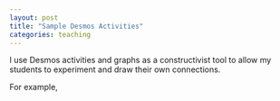 ```yaml
---
layout: post
title: "Sample Desmos Activities"
categories: teaching
---
```


I use Desmos activities and graphs as a constructivist tool to allow my students to experiment and draw their own connections. 

For example, 

<div class="desmos-border">
		<div id="function-transformations" class="desmos-container"></div>
	</div>
	
<script src="https://www.desmos.com/api/v1.7/calculator.js?apiKey=dcb31709b452b1cf9dc26972add0fda6"></script>

<script>
    const DESMOS_PURPLE = "#6600cc";
    const DESMOS_BLUE = "#0087cc";
    
    
    
    let data =
    {
        "function-transformations":
        {
            bounds: {left: -10, right: 10, bottom: -10, top: 10},
            
            expressions:
            [
                {latex: String.raw`f(x)=\{x<0:-x, x>= 0: x^{2}\}`, color: DESMOS_PURPLE, secret:true},
                {latex: String.raw`f(x)+1`, color: DESMOS_BLUE},
                {latex: String.raw`a=5`, sliderBounds: {min: 0, max: 10, step: 1}},
            ]
        }
    };
    
    create_desmos_graphs(data);
    
    
    function create_desmos_graphs(data)
    {
        document.querySelectorAll(".desmos-container").forEach(element =>
        {
            let calculator = Desmos.GraphingCalculator(element, {
                keypad: false,
                settingsMenu: false,
                zoomButtons: false,
                showResetButtonOnGraphpaper: true,
                border: false,
                expressionsCollapsed: true,
                
                xAxisMinorSubdivisions: 1,
                yAxisMinorSubdivisions: 1
            });
            
            data[element.id].expressions.forEach(expression =>
            {
                expression.latex = expression.latex.replace(/\(/g, String.raw`\left(`);
                expression.latex = expression.latex.replace(/\)/g, String.raw`\right)`);
                
                expression.latex = expression.latex.replace(/\[/g, String.raw`\left[`);
                expression.latex = expression.latex.replace(/\]/g, String.raw`\right]`);
            });
            
            calculator.setMathBounds(data[element.id].bounds);
            
            calculator.setExpressions(data[element.id].expressions);
            
            calculator.setDefaultState(calculator.getState());
        });
    }
</script>